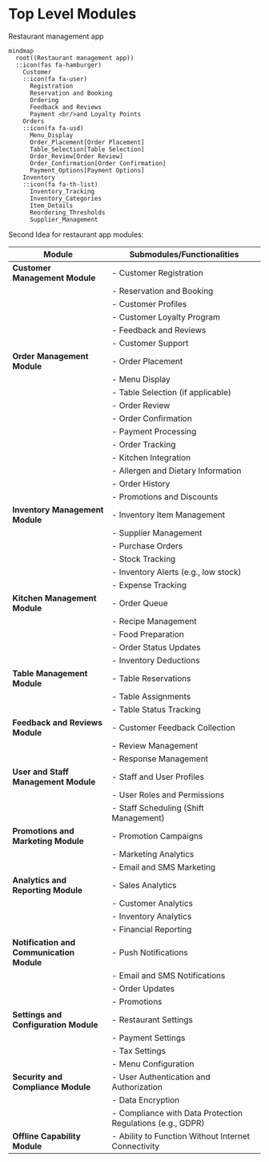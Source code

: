 # Top Level Modules
Restaurant management app

```mermaid
mindmap
  root((Restaurant management app))
  ::icon(fas fa-hamburger)
    Customer
    ::icon(fa fa-user) 
      Registration
      Reservation and Booking
      Ordering
      Feedback and Reviews
      Payment <br/>and Loyalty Points
    Orders
    ::icon(fa fa-usd) 
      Menu_Display
      Order_Placement[Order Placement]
      Table_Selection[Table Selection]
      Order_Review[Order Review]
      Order_Confirmation[Order Confirmation]
      Payment_Options[Payment Options]  
    Inventory
    ::icon(fa fa-th-list)
      Inventory_Tracking
      Inventory_Categories
      Item_Details
      Reordering_Thresholds
      Supplier_Management
```


Second Idea for restaurant app modules:

| **Module**                         | **Submodules/Functionalities**                                |
|-----------------------------------|--------------------------------------------------------------|
| **Customer Management Module**     | - Customer Registration                                      |
|                                   | - Reservation and Booking                                    |
|                                   | - Customer Profiles                                         |
|                                   | - Customer Loyalty Program                                 |
|                                   | - Feedback and Reviews                                     |
|                                   | - Customer Support                                         |
| **Order Management Module**        | - Order Placement                                           |
|                                   | - Menu Display                                             |
|                                   | - Table Selection (if applicable)                          |
|                                   | - Order Review                                             |
|                                   | - Order Confirmation                                       |
|                                   | - Payment Processing                                       |
|                                   | - Order Tracking                                           |
|                                   | - Kitchen Integration                                      |
|                                   | - Allergen and Dietary Information                         |
|                                   | - Order History                                            |
|                                   | - Promotions and Discounts                                 |
| **Inventory Management Module**    | - Inventory Item Management                                |
|                                   | - Supplier Management                                      |
|                                   | - Purchase Orders                                          |
|                                   | - Stock Tracking                                           |
|                                   | - Inventory Alerts (e.g., low stock)                        |
|                                   | - Expense Tracking                                         |
| **Kitchen Management Module**      | - Order Queue                                              |
|                                   | - Recipe Management                                        |
|                                   | - Food Preparation                                         |
|                                   | - Order Status Updates                                     |
|                                   | - Inventory Deductions                                     |
| **Table Management Module**        | - Table Reservations                                       |
|                                   | - Table Assignments                                        |
|                                   | - Table Status Tracking                                    |
| **Feedback and Reviews Module**    | - Customer Feedback Collection                             |
|                                   | - Review Management                                        |
|                                   | - Response Management                                      |
| **User and Staff Management Module**| - Staff and User Profiles                                 |
|                                   | - User Roles and Permissions                               |
|                                   | - Staff Scheduling (Shift Management)                       |
| **Promotions and Marketing Module** | - Promotion Campaigns                                      |
|                                   | - Marketing Analytics                                      |
|                                   | - Email and SMS Marketing                                  |
| **Analytics and Reporting Module** | - Sales Analytics                                          |
|                                   | - Customer Analytics                                       |
|                                   | - Inventory Analytics                                      |
|                                   | - Financial Reporting                                      |
| **Notification and Communication Module** | - Push Notifications                                  |
|                                          | - Email and SMS Notifications                           |
|                                          | - Order Updates                                         |
|                                          | - Promotions                                           |
| **Settings and Configuration Module**   | - Restaurant Settings                                  |
|                                          | - Payment Settings                                    |
|                                          | - Tax Settings                                        |
|                                          | - Menu Configuration                                  |
| **Security and Compliance Module**       | - User Authentication and Authorization                 |
|                                          | - Data Encryption                                     |
|                                          | - Compliance with Data Protection Regulations (e.g., GDPR) |
| **Offline Capability Module**            | - Ability to Function Without Internet Connectivity      |
